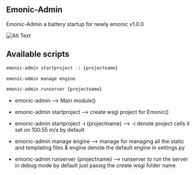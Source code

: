 ## Emonic-Admin 

Emonic-Admin a battery startup for newly emonic v1.0.0

![Alt Text](https://i.postimg.cc/xCmNTN4y/Emonic.jpg)

## Available scripts

```bash
emonic-admin startproject -i {projectname}
```

```bash
emonic-admin manage engine
```

```bash
emonic-admin runserver {projectname}
```

- emonic-admin --> Main module()
- emonic-admin startproject --> create wsgi project for Emonic()
- emonic-admin startproject -i {projectname} --> -i denote project cells it set on 100.55 m/s by default

- emonic-admin manage engine --> manage for managing all the static and templating files & engine denote the default engine in settings.py

- emonic-admin runserver {projectname} --> runserver to run the server in debug mode by default just passig the create wsgi folder name
